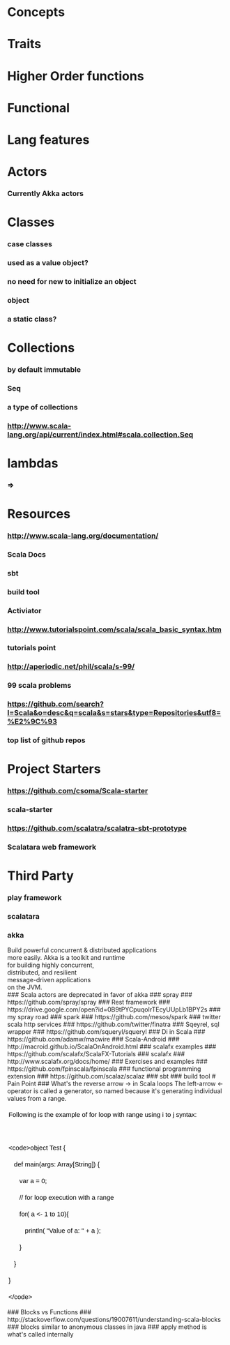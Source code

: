 # Concepts
# Traits
# Higher Order functions
# Functional
# Lang features
# Actors
### Currently Akka actors
# Classes 
### case classes
### used as a value object?
### no need for new to initialize an object
### object
### a static class?
# Collections
### by default immutable
### Seq
### a type of collections
### http://www.scala-lang.org/api/current/index.html#scala.collection.Seq
# lambdas
### =>
# Resources
### http://www.scala-lang.org/documentation/
### Scala Docs
### sbt
### build tool
### Activiator
### http://www.tutorialspoint.com/scala/scala_basic_syntax.htm
### tutorials point
### http://aperiodic.net/phil/scala/s-99/
### 99 scala problems
### https://github.com/search?l=Scala&o=desc&q=scala&s=stars&type=Repositories&utf8=%E2%9C%93
### top list of github repos
# Project Starters
### https://github.com/csoma/Scala-starter
### scala-starter
### https://github.com/scalatra/scalatra-sbt-prototype
### Scalatara web framework
# Third Party
### play framework
### scalatara
### akka
<div>Build powerful concurrent &amp; distributed applications</div><div>more easily. Akka is a toolkit and runtime</div><div>for building highly concurrent,</div><div>distributed, and resilient</div><div>message-driven applications</div><div>on the JVM.</div>
### Scala actors are deprecated in favor of akka
### spray
### https://github.com/spray/spray
### Rest framework
### https://drive.google.com/open?id=0B9tPYCpuqoIrTEcyUUpLb1BPY2s
### my spray road
### spark
### https://github.com/mesos/spark
### twitter scala http services
### https://github.com/twitter/finatra
### Sqeyrel, sql wrapper
### https://github.com/squeryl/squeryl
### Di in Scala
### https://github.com/adamw/macwire
### Scala-Android
### http://macroid.github.io/ScalaOnAndroid.html
### scalafx examples
### https://github.com/scalafx/ScalaFX-Tutorials
### scalafx
### http://www.scalafx.org/docs/home/
### Exercises and examples
### https://github.com/fpinscala/fpinscala
### functional programming extension
### https://github.com/scalaz/scalaz
### sbt
### build tool
# Pain Point
### What's the reverse arrow -> in Scala loops
The left-arrow &lt;- operator is called a generator, so named because it's generating individual values from a range.<div><br></div><div><p style="box-sizing: border-box; margin: 0em 0.2em 1em; word-wrap: break-word; padding: 0px; text-align: justify;"><font color="#000000" face="Verdana, Geneva, Tahoma, Arial, Helvetica, sans-serif"><span style="font-size: 15px; line-height: 24px;">Following is the example of for loop with range using i to j syntax:</span></font></p><p style="box-sizing: border-box; margin: 0em 0.2em 1em; word-wrap: break-word; padding: 0px; text-align: justify;"><font color="#000000" face="Verdana, Geneva, Tahoma, Arial, Helvetica, sans-serif"><span style="font-size: 15px; line-height: 24px;"><br></span></font></p><p style="box-sizing: border-box; margin: 0em 0.2em 1em; word-wrap: break-word; padding: 0px; text-align: justify;"><font color="#000000" face="Verdana, Geneva, Tahoma, Arial, Helvetica, sans-serif"><span style="font-size: 15px; line-height: 24px;">&lt;code&gt;object Test {</span></font></p><p style="box-sizing: border-box; margin: 0em 0.2em 1em; word-wrap: break-word; padding: 0px; text-align: justify;"><font color="#000000" face="Verdana, Geneva, Tahoma, Arial, Helvetica, sans-serif"><span style="font-size: 15px; line-height: 24px;">&nbsp; &nbsp;def main(args: Array[String]) {</span></font></p><p style="box-sizing: border-box; margin: 0em 0.2em 1em; word-wrap: break-word; padding: 0px; text-align: justify;"><font color="#000000" face="Verdana, Geneva, Tahoma, Arial, Helvetica, sans-serif"><span style="font-size: 15px; line-height: 24px;">&nbsp; &nbsp; &nbsp; var a = 0;</span></font></p><p style="box-sizing: border-box; margin: 0em 0.2em 1em; word-wrap: break-word; padding: 0px; text-align: justify;"><font color="#000000" face="Verdana, Geneva, Tahoma, Arial, Helvetica, sans-serif"><span style="font-size: 15px; line-height: 24px;">&nbsp; &nbsp; &nbsp; // for loop execution with a range</span></font></p><p style="box-sizing: border-box; margin: 0em 0.2em 1em; word-wrap: break-word; padding: 0px; text-align: justify;"><font color="#000000" face="Verdana, Geneva, Tahoma, Arial, Helvetica, sans-serif"><span style="font-size: 15px; line-height: 24px;">&nbsp; &nbsp; &nbsp; for( a &lt;- 1 to 10){</span></font></p><p style="box-sizing: border-box; margin: 0em 0.2em 1em; word-wrap: break-word; padding: 0px; text-align: justify;"><font color="#000000" face="Verdana, Geneva, Tahoma, Arial, Helvetica, sans-serif"><span style="font-size: 15px; line-height: 24px;">&nbsp; &nbsp; &nbsp; &nbsp; &nbsp;println( "Value of a: " + a );</span></font></p><p style="box-sizing: border-box; margin: 0em 0.2em 1em; word-wrap: break-word; padding: 0px; text-align: justify;"><font color="#000000" face="Verdana, Geneva, Tahoma, Arial, Helvetica, sans-serif"><span style="font-size: 15px; line-height: 24px;">&nbsp; &nbsp; &nbsp; }</span></font></p><p style="box-sizing: border-box; margin: 0em 0.2em 1em; word-wrap: break-word; padding: 0px; text-align: justify;"><font color="#000000" face="Verdana, Geneva, Tahoma, Arial, Helvetica, sans-serif"><span style="font-size: 15px; line-height: 24px;">&nbsp; &nbsp;}</span></font></p><p style="box-sizing: border-box; margin: 0em 0.2em 1em; word-wrap: break-word; padding: 0px; text-align: justify;"><font color="#000000" face="Verdana, Geneva, Tahoma, Arial, Helvetica, sans-serif"><span style="font-size: 15px; line-height: 24px;">}</span></font></p><p style="box-sizing: border-box; margin: 0em 0.2em 1em; word-wrap: break-word; padding: 0px; text-align: justify;"><span style="font-size: 15px; line-height: 24px; color: rgb(0, 0, 0); font-family: Verdana, Geneva, Tahoma, Arial, Helvetica, sans-serif;">&lt;/code&gt;</span></p></div>
### Blocks vs Functions
### http://stackoverflow.com/questions/19007611/understanding-scala-blocks
### blocks similar to anonymous classes in java
### apply method is what's called internally
